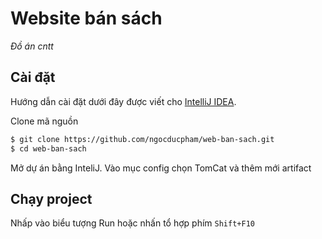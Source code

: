 # Website bán sách
_Đồ án cntt_

## Cài đặt
Hướng dẫn cài đặt dưới đây được viết cho [IntelliJ IDEA](https://www.jetbrains.com/idea/).

Clone mã nguồn
```bash
$ git clone https://github.com/ngocducpham/web-ban-sach.git
$ cd web-ban-sach
```

Mở dự án bằng InteliJ. Vào mục config chọn TomCat và thêm mới artifact

## Chạy project
Nhấp vào biểu tượng Run hoặc  nhấn tổ hợp phím `Shift+F10`
